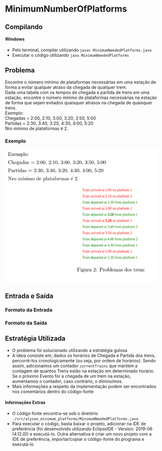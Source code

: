 # MinimumNumberOfPlatforms
## Compilando
#### Windows
- Pelo terminal, compilar utilizando `javac MinimumNeededPlatforms.java`
- Executar o código utilizando `java MinimumNeededPlatforms`

## Problema
Encontre o número mínimo de plataformas necessárias em uma estação de forma a evitar qualquer
atraso da chegada de qualquer trem.  
Dada uma tabela com os tempos de chegada e partida de trens em uma estação, encontre o número
mínimo de plataformas necessárias na estação de forma que sejam evitados quaisquer atrasos na
chegada de quaisquer trens.  
Exemplo:  
Chegadas = 2:00, 2:10, 3:00, 3:20, 3:50, 5:00  
Partidas = 2:30, 3:40, 3:20, 4:30, 4:00, 5:20  
Nro mínimo de plataformas é 2.  

### Exemplo
![](./img/trainsExample.png)

## Entrada e Saída
### Formato da Entrada

### Formato da Saída

## Estratégia Utilizada
- O problema foi solucionado utilizando a estratégia gulosa
- A ideia consiste em, dados os horários de Chegada e Partida dos trens, percorrê-los cronologicamente (ou seja, por ordem de horários).  Sendo assim, adicionamos um contador `currentTrains` que mantém a contagem de quantos Trens estão na estação em determinado horário.  Se o próximo Evento for a chegada de um trem na estação, aumentamos o contador; caso contrário, o diminuimos.
- Mais informações a respeito da implementação podem ser encontrados nos comentários dentro do código-fonte

#### Informações Extras
- O código fonte encontra-se sob o diretório `./src/alyson_minimum_platforms/MinimumNeededPlatforms.java`
- Para executar o código, basta baixar o projeto, adicionar na IDE de preferência (foi desenvolvido utilizando EclipseIDE - Version: 2019-06 (4.12.0)) e executá-lo.  Outra alternativa é criar um novo projeto com a IDE de preferência, importar/copiar o código-fonte do programa e executá-lo
